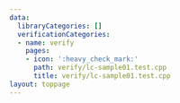 ```yaml
---
data:
  libraryCategories: []
  verificationCategories:
  - name: verify
    pages:
    - icon: ':heavy_check_mark:'
      path: verify/lc-sample01.test.cpp
      title: verify/lc-sample01.test.cpp
layout: toppage
---
```

